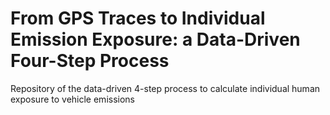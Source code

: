 # From GPS Traces to Individual Emission Exposure: a Data-Driven Four-Step Process
Repository of the data-driven 4-step process to calculate individual human exposure to vehicle emissions
